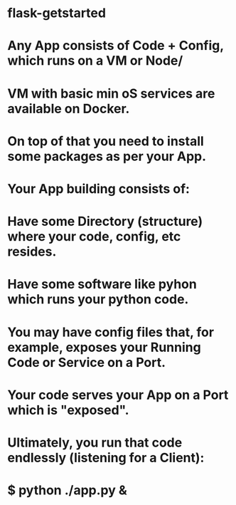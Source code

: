 # flask-getstarted
# Any App consists of Code + Config, which runs on a VM or Node/
# VM with basic min oS services are available on Docker.
# On top of that you need to install some packages as per your App.
# Your App building consists of:
# Have some Directory (structure) where your code, config, etc resides.
# Have some software like pyhon which runs your python code.
# You may have config files that, for example, exposes your Running Code or Service on a Port.
# Your code serves your App on a Port which is "exposed".
# Ultimately, you run that code endlessly (listening for a Client):
# $ python ./app.py &
